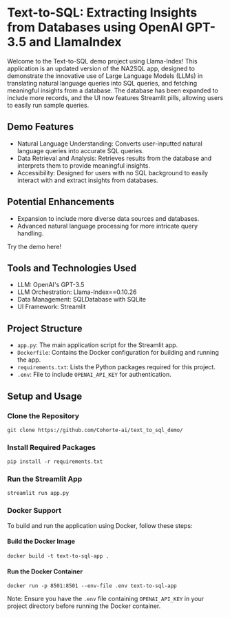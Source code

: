 # Text-to-SQL: Extracting Insights from Databases using OpenAI GPT-3.5 and LlamaIndex
Welcome to the Text-to-SQL demo project using Llama-Index! This application is an updated version of the NA2SQL app, designed to demonstrate the innovative use of Large Language Models (LLMs) in translating natural language queries into SQL queries, and fetching meaningful insights from a database. The database has been expanded to include more records, and the UI now features Streamlit pills, allowing users to easily run sample queries.

## Demo Features
- Natural Language Understanding: Converts user-inputted natural language queries into accurate SQL queries.
- Data Retrieval and Analysis: Retrieves results from the database and interprets them to provide meaningful insights.
- Accessibility: Designed for users with no SQL background to easily interact with and extract insights from databases.

## Potential Enhancements
- Expansion to include more diverse data sources and databases.
- Advanced natural language processing for more intricate query handling.

Try the demo here!

## Tools and Technologies Used
- LLM: OpenAI's GPT-3.5
- LLM Orchestration: Llama-Index==0.10.26
- Data Management: SQLDatabase with SQLite
- UI Framework: Streamlit

## Project Structure
- `app.py`: The main application script for the Streamlit app.
- `Dockerfile`: Contains the Docker configuration for building and running the app.
- `requirements.txt`: Lists the Python packages required for this project.
- `.env`: File to include `OPENAI_API_KEY` for authentication.

## Setup and Usage

### Clone the Repository
```
git clone https://github.com/Cohorte-ai/text_to_sql_demo/
```

### Install Required Packages

```
pip install -r requirements.txt
```

### Run the Streamlit App
```
streamlit run app.py
```

### Docker Support
To build and run the application using Docker, follow these steps:

#### Build the Docker Image
```
docker build -t text-to-sql-app .
```
#### Run the Docker Container
```
docker run -p 8501:8501 --env-file .env text-to-sql-app
```
Note: Ensure you have the `.env` file containing `OPENAI_API_KEY` in your project directory before running the Docker container.

